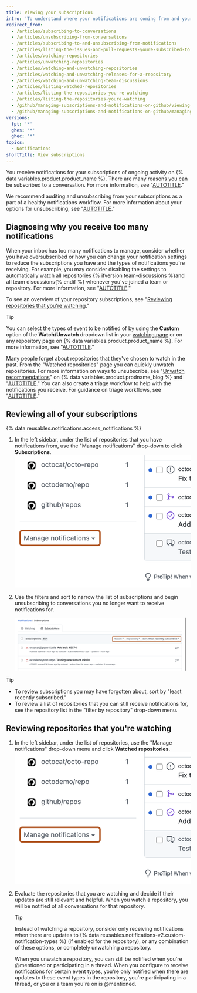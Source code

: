 ```yaml
---
title: Viewing your subscriptions
intro: 'To understand where your notifications are coming from and your notifications volume, we recommend reviewing your subscriptions and watched repositories regularly.'
redirect_from:
  - /articles/subscribing-to-conversations
  - /articles/unsubscribing-from-conversations
  - /articles/subscribing-to-and-unsubscribing-from-notifications
  - /articles/listing-the-issues-and-pull-requests-youre-subscribed-to
  - /articles/watching-repositories
  - /articles/unwatching-repositories
  - /articles/watching-and-unwatching-repositories
  - /articles/watching-and-unwatching-releases-for-a-repository
  - /articles/watching-and-unwatching-team-discussions
  - /articles/listing-watched-repositories
  - /articles/listing-the-repositories-you-re-watching
  - /articles/listing-the-repositories-youre-watching
  - /github/managing-subscriptions-and-notifications-on-github/viewing-your-subscriptions
  - /github/managing-subscriptions-and-notifications-on-github/managing-subscriptions-for-activity-on-github/viewing-your-subscriptions
versions:
  fpt: '*'
  ghes: '*'
  ghec: '*'
topics:
  - Notifications
shortTitle: View subscriptions
---
```

You receive notifications for your subscriptions of ongoing activity on {% data variables.product.product_name %}. There are many reasons you can be subscribed to a conversation. For more information, see "[AUTOTITLE](/account-and-profile/managing-subscriptions-and-notifications-on-github/setting-up-notifications/about-notifications#notifications-and-subscriptions)."

We recommend auditing and unsubscribing from your subscriptions as a part of a healthy notifications workflow. For more information about your options for unsubscribing, see "[AUTOTITLE](/account-and-profile/managing-subscriptions-and-notifications-on-github/managing-subscriptions-for-activity-on-github/managing-your-subscriptions)."

## Diagnosing why you receive too many notifications

When your inbox has too many notifications to manage, consider whether you have oversubscribed or how you can change your notification settings to reduce the subscriptions you have and the types of notifications you're receiving. For example, you may consider disabling the settings to automatically watch all repositories {% ifversion team-discussions %}and all team discussions{% endif %} whenever you've joined a team or repository. For more information, see "[AUTOTITLE](/account-and-profile/managing-subscriptions-and-notifications-on-github/setting-up-notifications/configuring-notifications#automatic-watching)."

To see an overview of your repository subscriptions, see "[Reviewing repositories that you're watching](#reviewing-repositories-that-youre-watching)."

> [!TIP]
> You can select the types of event to be notified of by using the **Custom** option of the **Watch/Unwatch** dropdown list in your [watching page](https://github.com/watching) or on any repository page on {% data variables.product.product_name %}. For more information, see "[AUTOTITLE](/account-and-profile/managing-subscriptions-and-notifications-on-github/setting-up-notifications/configuring-notifications#configuring-your-watch-settings-for-an-individual-repository)."

Many people forget about repositories that they've chosen to watch in the past. From the "Watched repositories" page you can quickly unwatch repositories. For more information on ways to unsubscribe, see "[Unwatch recommendations](https://github.blog/changelog/2020-11-10-unwatch-recommendations/)" on {% data variables.product.prodname_blog %} and "[AUTOTITLE](/account-and-profile/managing-subscriptions-and-notifications-on-github/managing-subscriptions-for-activity-on-github/managing-your-subscriptions)." You can also create a triage workflow to help with the notifications you receive. For guidance on triage workflows, see "[AUTOTITLE](/account-and-profile/managing-subscriptions-and-notifications-on-github/viewing-and-triaging-notifications/customizing-a-workflow-for-triaging-your-notifications)."

## Reviewing all of your subscriptions

{% data reusables.notifications.access_notifications %}
1. In the left sidebar, under the list of repositories that you have notifications from, use the "Manage notifications" drop-down to click **Subscriptions**.
   ![Screenshot of the "Notifications" page. A dropdown menu, titled "Manage notifications", is highlighted with an orange outline.](/assets/images/help/notifications-v2/manage-notifications-options.png)

1. Use the filters and sort to narrow the list of subscriptions and begin unsubscribing to conversations you no longer want to receive notifications for.

   ![Screenshot of the "Subscriptions" tab. Three dropdown menus, titled "Reason", "Repository", and "Sort", are highlighted with an orange outline.](/assets/images/help/notifications-v2/all-subscriptions.png)

> [!TIP]
> * To review subscriptions you may have forgotten about, sort by "least recently subscribed."
> * To review a list of repositories that you can still receive notifications for, see the repository list in the "filter by repository" drop-down menu.

## Reviewing repositories that you're watching

1. In the left sidebar, under the list of repositories, use the "Manage notifications" drop-down menu and click **Watched repositories**.
   ![Screenshot of the "Notifications" page. A dropdown menu, titled "Manage notifications", is highlighted with an orange outline.](/assets/images/help/notifications-v2/manage-notifications-options.png)
1. Evaluate the repositories that you are watching and decide if their updates are still relevant and helpful. When you watch a repository, you will be notified of all conversations for that repository.

   > [!TIP]
   > Instead of watching a repository, consider only receiving notifications when there are updates to {% data reusables.notifications-v2.custom-notification-types %} (if enabled for the repository), or any combination of these options, or completely unwatching a repository.
   >
   > When you unwatch a repository, you can still be notified when you're @mentioned or participating in a thread. When you configure to receive notifications for certain event types, you're only notified when there are updates to these event types in the repository, you're participating in a thread, or you or a team you're on is @mentioned.
